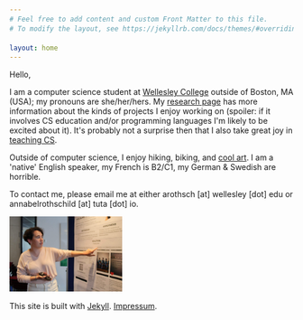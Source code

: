 ```yaml
---
# Feel free to add content and custom Front Matter to this file.
# To modify the layout, see https://jekyllrb.com/docs/themes/#overriding-theme-defaults

layout: home
---
```




Hello, 

I am a computer science student at [Wellesley College](https://www.wellesley.edu/cs) outside of Boston, MA (USA); my pronouns are she/her/hers. My [research page](https://annabelrothschild.com/research/) has more information about the kinds of projects I enjoy working on (spoiler: if it involves CS education and/or programming languages I'm likely to be excited about it). It's probably not a surprise then that I also take great joy in [teaching CS](https://annabelrothschild.com/teaching/).

Outside of computer science, I enjoy hiking, biking, and [cool art](https://annabelrothschild.com/personal/art/). I am a 'native' English speaker, my French is B2/C1, my German & Swedish are horrible. 

To contact me, please email me at either arothsch [at] wellesley [dot] edu or annabelrothschild [at] tuta [dot] io. 

<img src="images/IMG_4988.JPG"
     alt="Photo of Annabel'"
     width="200" 
     />

This site is built with [Jekyll](https://github.com/jekyll/jekyll). [Impressum](https://annabelrothschild.com//impressum/).


